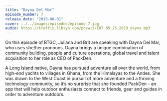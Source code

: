 ```yaml
---
title: "Dayna Del Mar"
episode_number: 7
release_date: "2019-08-01"
cover: ../../images/episodes/episode-7.jpg
audio: https://traffic.libsyn.com/pdxwit/E07_05_25_2019_dayna.mp3
---
```

On this episode of BTGC, Juliana and Brit are speaking with Dayna Del Mar, who uses she/her pronouns. Dayna brings a unique combination of community building, people and culture operations, global travel and talent acquisition to her role as CEO of PackDen. 

A Long Island native, Dayna has pursued adventure all over the world, from high-end yachts to villages in Ghana, from the Himalayas to the Andes. She was drawn to the West Coast in pursuit of more adventure and a thriving technology community, so it’s no surprise that she founded PackDen - an app that will help outdoor enthusiasts connect to friends, gear and guides in order to adventure outdoors.
